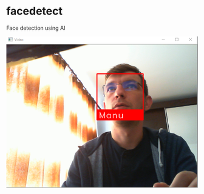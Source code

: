 # facedetect
Face detection using AI


![alt text](https://github.com/emanuel-mazilu/facedetect/blob/master/screenshoot.png)
